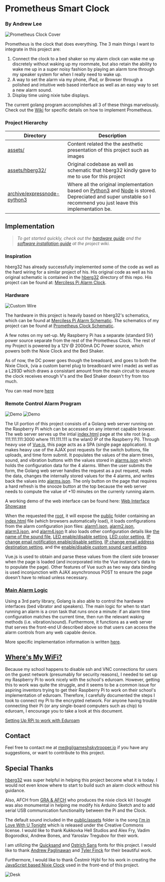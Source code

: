 # Prometheus Smart Clock

### By Andrew Lee

![Prometheus Clock Cover](assets/prom.jpg)

Prometheus is the clock that does everything. The 3 main things I want to integrate in this project are:

1. Connect the clock to a bed shaker so my alarm clock can wake me up discretely without waking up my roommate, but also retain the ability to wake me up in a super noisy fashion by playing an alarm tone through my speaker system for when I really need to wake up.
2. A way to set the alarm via my phone, iPad, or Browser through a polished and intuitive web based interface as well as an easy way to set a new alarm sound.
3. Display time using nixie tube displays.

The current golang program accomplishes all 3 of these things marvelously. Check out the [Wiki](https://github.com/gilgameshskytrooper/prometheus/wiki) for specific details on how to implement Prometheus.

### Project Hierarchy

| 	Directory   | Description 	                                                               				|
| ------------- | ----------------------------------------------------------------------------------------- |
| [assets/](assets/)  | Content related the the aesthetic presentation of this project such as images  |
| [assets/hberg32/](assets/hberg32)  | Original codebase as well as schematic that hberg32 kindly gave to me to use for this project |
| [archive/expressnode-python3](archive/expressnode-python3)  | Where all the original implementation based on [Python3](https://www.python.org/) and [Node](https://nodejs.org/en/) is stored. Depreciated and super unstable so I recommend you just leave this implementation be. |


## Implementation
> *To get started quickly, check out the [hardware guide](https://github.com/gilgameshskytrooper/prometheus/wiki/Hardware) and the [software installation guide](https://github.com/gilgameshskytrooper/prometheus/wiki/Software) at the project wiki.*

### Inspiration
hberg32 has already successfully implemented some of the code as well as the hard wiring for a similar project of his. His original code as well as his original schematic is contained in the [hberg32](hberg32/) directory of this repo. His project can be found at: [Merciless Pi Alarm Clock](https://hackaday.io/project/4922-merciless-pi-alarm-clock).

### Hardware

![Custom Wire](assets/IMG_1783.JPG)

The hardware in this project is heavily based on hberg32's schematics, which can be found at [Merciless Pi Alarm Schematic](hberg32/PiAlarm.fzz). The schematics of my project can be found at [Prometheus Clock Schematic](/assets/AtomicClockSchematic.fzz).

A few notes on my set-up. My Raspberry Pi has a separate (standard 5V) power source separate from the rest of the Prometheus Clock. The rest of my Project is powered by a 12V @ 2000mA DC Power source, which powers both the Nixie Clock and the Bed Shaker.

As of now, the DC power goes though the breadoard, and goes to both the Nixie Clock, (via a custom barrel plug to breadboard wire I made) as well as a L293D which draws a consistant amount from the main circuit to ensure the clock receives enough V's and the Bed Shaker doesn't fry from too much.

You can read more [here](https://github.com/gilgameshskytrooper/Prometheus/wiki/Hardware-Set-Up)

### Remote Control Alarm Program

![Demo](assets/PrometheusUI.png)
![Demo](assets/Settings.png)

The UI portion of this project consists of a Golang web server running on the Raspberry Pi which can be accessed on any internet capable browser. The web server serves up the intial [index.html](public/index.html) page at the site root (e.g. 111.111.111:3000 where 111.111.111 is the wlan0 IP of the Raspberry Pi). Through heavy use of [Vue.js](http://vuejs.org/), this page acts as a SPA (single page application). It makes heavy use of the AJAX post requests for the switch buttons, file uploads, and time form submit. It populates the values of the alarm times, sound, and vibration buttons with the values stored in [alarms.json](public/json/alarms.json) which holds the configuration data for the 4 alarms. When the user submits the form, the Golang web server handles the request as a put request, reads the data, changes the internally stored values for the 4 alarms, and writes back the values into [alarms.json](public/json/alarms.json). The only button on the page that requires a hard refresh is the snooze button at the top because the web server needs to compute the value of +10 minutes on the currenly running alarm.

A working demo of the web interface can be found here: [Web Interface Showcase](https://prometheus.gilgameshskytrooper.io)

When the requested the [root](https://prometheus.gilgameshskytrooper.io), it will expose the [public](public/) folder containing an [index.html](https://prometheus.gilgameshskytrooper.io/index.html) file (which browsers automatically load), it loads configurations from the alarm configuration json files: [alarm1.json](https://prometheus.gilgameshskytrooper.io/json/alarm1.json), [alarm2.json](https://prometheus.gilgameshskytrooper.io/json/alarm2.json), [alarm3.json](https://prometheus.gilgameshskytrooper.io/json/alarm3.json), and [alarm4.json](https://prometheus.gilgameshskytrooper.io/json/alarm4.json) It also loads other configuration details like [the name of the sound file](https://prometheus.gilgameshskytrooper.io/json/trackinfo), [LED enable/disable setting](https://prometheus.gilgameshskytrooper.io/json/enableled), [LED color setting](https://prometheus.gilgameshskytrooper.io/json/colors), [IP change email notification enable/disable setting](https://prometheus.gilgameshskytrooper.io/json/enableemail), [IP change email address destination setting](https://prometheus.gilgameshskytrooper.io/json/email), and the [enable/disable custom sound card setting](https://prometheus.gilgameshskytrooper.io/json/customsoundcard).

Vue.js is used to obtain and parse these values from the client side browser when the page is loaded (and incorporated into the Vue instance's data to to populate the page). Other features of Vue such as two way data binding is used inconjunction with AJAX asynchronous POST to ensure the page doesn't have to reload unless necessary.


### [Main Alarm Logic](./main.go)
Using a 3rd party library, Golang is also able to control the hardware interfaces (bed vibrator and speakers). The main logic for when to start running an alarm is a cron task that runs once a minute: if an alarm time configuration matches the current time, then run the relevant waking methods (i.e. vibration/sound). Furthermore, it functions as a web server that serves the front-end UI described above so that users can access the alarm controls from any web capable device.

More specific implementation information is written [here](Prometheus.md).

## [Where's My WiFi?](SetUpEduroamOnPi.md)
Because my school happens to disable ssh and VNC connections for users on the guest network (presumably for security reasons), I needed to set up my Raspberry Pi to work nicely with the school's eduroam. However, getting this to work was quite the struggle, and it seems to be a common issue for aspiring inventors trying to get their Raspberry Pi to work on their school's implementation of eduroam. Therefore, I carefully documented the steps I took to connect my Pi to the encrypted network. For anyone having trouble connecting their Pi (or any single-board computers such as chip) to eduroam, I encourage you to take a look at this document.

[Setting Up RPi to work with Eduroam](SetUpEduroamOnPi.md)

## Contact
Feel free to contact me at [me@gilgameshskytrooper.io](mailto:me@gilgameshskytrooper.io) if you have any suggestions, or want to contribute to this project.

## Special Thanks
[hberg32](https://hackaday.io/hberg32) was super helpful in helping this project become what it is today. I would not even know where to start to build such an alarm clock without his guidance.

Also, AFCH from [GRA & AFCH](https://github.com/afch) who produces the nixie clock kit I bought was also monumental in helping me modify his Arduino Sketch and to add serial USB communication functionality between the Pi and the Clock.

The default sound included in the [public/assets](public/assets) folder is the song [I'm in Love With U Tonight](http://freemusicarchive.org/music/Break_The_Bans/Youth/05_Im_in_love_with_you_tonight) which is released under the Creative Commons license. I would like to thank Kukkovka Hell Studios and Alex Fry, Vadim Bogorodksi, Andrew Bones, and Yaroslav Tregubov for their work.

I am utilizing the  [Quicksand](http://www.typophile.com/node/50437) and [Ostrich Sans](https://www.fontsquirrel.com/fonts/ostrich-sans) fonts for this project. I would like to thank [Andrew Paglinawan](https://www.fontsquirrel.com/fonts/list/foundry/andrew-paglinawan) and [Tyler Finck](https://www.fontsquirrel.com/fonts/list/foundry/tyler-finck) for their beautiful work.

Furthermore, I would like to thank Čestmír Hýbl for his work in creating the [JavaScript based Nixie Clock](http://cestmir.freeside.sk/projects/dhtml-nixie-display/) used in the front-end of this project.

![Desk](assets/desk.jpg)
